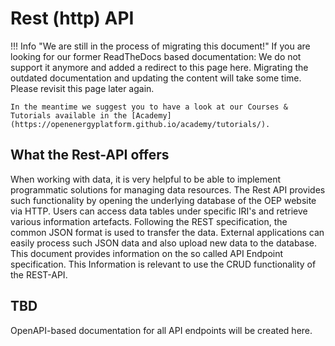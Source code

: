 # Rest (http) API

!!! Info "We are still in the process of migrating this document!"
    If you are looking for our former ReadTheDocs based documentation: We do not support it anymore and added a redirect to this page here.
    Migrating the outdated documentation and updating the content will take some time. Please revisit this page later again.

    In the meantime we suggest you to have a look at our Courses & Tutorials available in the [Academy](https://openenergyplatform.github.io/academy/tutorials/).

## What the Rest-API offers

When working with data, it is very helpful to be able to implement programmatic solutions for managing data resources. The Rest API provides such functionality by opening the underlying database of the OEP website via HTTP. Users can access data tables under specific IRI's and retrieve various information artefacts. Following the REST specification, the common JSON format is used to transfer the data. External applications can easily process such JSON data and also upload new data to the database. This document provides information on the so called API Endpoint specification. This Information is relevant to use the CRUD functionality of the REST-API.

## TBD

OpenAPI-based documentation for all API endpoints will be created here.
